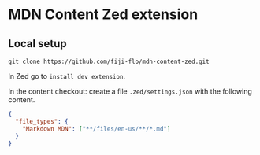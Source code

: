 # MDN Content Zed extension

## Local setup

```
git clone https://github.com/fiji-flo/mdn-content-zed.git
```

In Zed go to `install dev extension`.

In the content checkout: create a file `.zed/settings.json` with the following content.

```json
{
  "file_types": {
    "Markdown MDN": ["**/files/en-us/**/*.md"]
  }
}
```
